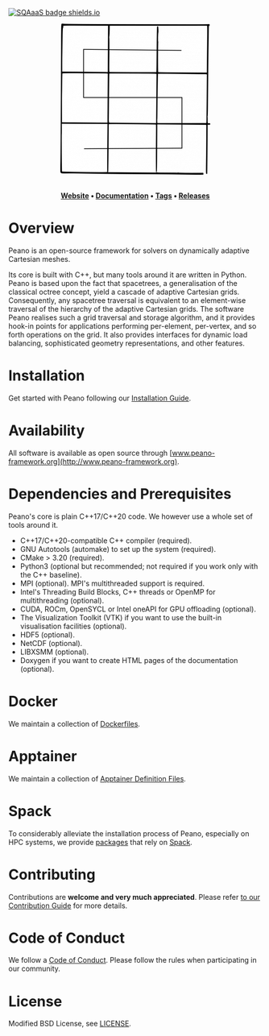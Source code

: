 [![SQAaaS badge shields.io](https://img.shields.io/badge/sqaaas%20software-bronze-e6ae77)](https://api.eu.badgr.io/public/assertions/vg8PP-0FQlafJ-L-cRs_Xw "SQAaaS bronze badge achieved")

<div align="center" style="margin-bottom: 30px;">
  <img src="./documentation/Peano-logo.png"/>
</div>

<div align="center" style="text-align: center;"><b>
  <a href="http://www.peano-framework.org">Website</a> •
  <a href="https://hpcsoftware.pages.gitlab.lrz.de/Peano/index.html">Documentation</a> •
  <a href="https://gitlab.lrz.de/hpcsoftware/Peano/-/tags">Tags</a> •
  <a href="https://gitlab.lrz.de/hpcsoftware/Peano/-/releases">Releases</a>
</b></div>

# Overview

Peano is an open-source framework for solvers on dynamically adaptive
Cartesian meshes.

Its core is built with C++, but many tools around it are written in Python.
Peano is based upon the fact that spacetrees, a generalisation of the
classical octree concept, yield a cascade of adaptive Cartesian grids.
Consequently, any spacetree traversal is equivalent to an element-wise
traversal of the hierarchy of the adaptive Cartesian grids. The software
Peano realises such a grid traversal and storage algorithm, and it provides
hook-in points for applications performing per-element, per-vertex, and so
forth operations on the grid. It also provides interfaces for dynamic
load balancing, sophisticated geometry representations, and other features.

# Installation

Get started with Peano following our [Installation Guide](https://hpcsoftware.pages.gitlab.lrz.de/Peano/de/dce/page_installation.html).

# Availability

All software is available as open source through [www.peano-framework.org](http://www.peano-framework.org).

# Dependencies and Prerequisites

Peano's core is plain C++17/C++20 code.
We however use a whole set of tools around it.

* C++17/C++20-compatible C++ compiler (required).
* GNU Autotools (automake) to set up the system (required).
* CMake > 3.20 (required).
* Python3 (optional but recommended; not required if you work only with the C++ baseline).
* MPI (optional). MPI's multithreaded support is required.
* Intel's Threading Build Blocks, C++ threads or OpenMP for multithreading (optional).
* CUDA, ROCm, OpenSYCL or Intel oneAPI for GPU offloading (optional).
* The Visualization Toolkit (VTK) if you want to use the built-in visualisation facilities (optional).
* HDF5 (optional).
* NetCDF (optional).
* LIBXSMM (optional).
* Doxygen if you want to create HTML pages of the documentation (optional).

# Docker

We maintain a collection of [Dockerfiles](https://hpcsoftware.pages.gitlab.lrz.de/Peano/df/dbb/page_installation_with_docker.html).

# Apptainer

We maintain a collection of [Apptainer Definition Files](https://hpcsoftware.pages.gitlab.lrz.de/Peano/db/d56/page_installation_with_apptainer.html).

# Spack

To considerably alleviate the installation process of Peano, especially on HPC systems,
we provide [packages](https://hpcsoftware.pages.gitlab.lrz.de/Peano/d6/db6/page_installation_with_spack.html) that rely on [Spack](https://github.com/spack/spack/wiki).

# Contributing

Contributions are **welcome and very much appreciated**.
Please refer [to our Contribution Guide](CONTRIBUTING.md) for more details.

# Code of Conduct

We follow a [Code of Conduct](CODE_OF_CONDUCT.md).
Please follow the rules when participating in our community.

# License

Modified BSD License, see [LICENSE](LICENSE).
